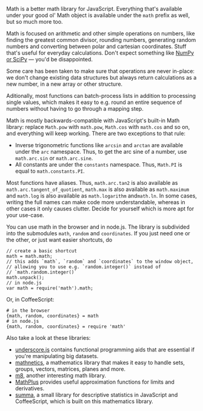 Math is a better math library for JavaScript. Everything that's available under your 
good ol' Math object is available under the `math` prefix as well, but so much more 
too.

Math is focused on arithmetic and other simple operations on numbers, like finding the 
greatest common divisor, rounding numbers, generating random numbers and converting
between polar and cartesian coordinates. Stuff that's useful for everyday calculations.
Don't expect something like [NumPy or SciPy](http://www.scipy.org/) — you'd be disappointed.

Some care has been taken to make sure that operations are never in-place: we don't
change existing data structures but always return calculations as a new number, in 
a new array or other structure.

Aditionally, most functions can batch-process lists in addition to processing single values, 
which makes it easy to e.g. round an entire sequence of numbers without having to go through
a mapping step.

Math is mostly backwards-compatible with JavaScript's built-in Math library: replace `Math.pow`
with `math.pow`, `Math.cos` with `math.cos` and so on, and everything will keep working. There
are two exceptions to that rule: 

  * Inverse trigonometric functions like `arcsin` and `arctan` are available under
    the `arc` namespace. Thus, to get the arc sine of a number, use `math.arc.sin`
    or `math.arc.sine`.
  * All constants are under the `constants` namespace. Thus, `Math.PI` is equal to
    `math.constants.PI`.

Most functions have aliases. Thus, `math.arc.tan2` is also available as 
`math.arc.tangent_of_quotient`, `math.max` is also available as `math.maximum` and `math.log`
is also available as `math.logarithm` and`math.ln`. In some cases, writing the full names can 
make code more understandable, whereas in other cases it only causes clutter. Decide for yourself
which is more apt for your use-case.

You can use math in the browser and in node.js. The library is subdivided into the 
submodules `math`, `random` and `coordinates`. If you just need one or the other, or just want
easier shortcuts, do

    // create a basic shortcut
    math = math.math;
    // this adds `math`, `random` and `coordinates` to the window object, 
    // allowing you to use e.g. `random.integer()` instead of
    // `math.random.integer()`
    math.unpack();
    // in node.js
    var math = require('math').math;

Or, in CoffeeScript:

    # in the browser
    {math, random, coordinates} = math
    # in node.js
    {math, random, coordinates} = require 'math'

Also take a look at these libraries: 

  * [underscore.js](https://github.com/documentcloud/underscore) contains 
    functional programming aids that are essential if you're manipulating
    big datasets.
  * [mathnetics](https://github.com/shanest/mathnetics), a mathematics library
    that makes it easy to handle sets, groups, vectors, matrices, planes and 
    more.
  * [m8](https://github.com/Kambfhase/m8), another interesting math library.
  * [MathPlus](https://github.com/pr1001/MathPlus) provides useful
    approximation functions for limits and derivatives.
  * [summa](https://github.com/stdbrouw/summa), a small library for descriptive
    statistics in JavaScript and CoffeeScript, which is built on this mathematics
    library.
